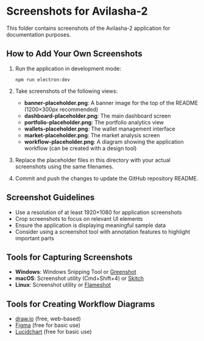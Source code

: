 # Screenshots for Avilasha-2

This folder contains screenshots of the Avilasha-2 application for documentation purposes.

## How to Add Your Own Screenshots

1. Run the application in development mode:
   ```
   npm run electron:dev
   ```

2. Take screenshots of the following views:
   - **banner-placeholder.png**: A banner image for the top of the README (1200×300px recommended)
   - **dashboard-placeholder.png**: The main dashboard screen
   - **portfolio-placeholder.png**: The portfolio analytics view
   - **wallets-placeholder.png**: The wallet management interface
   - **market-placeholder.png**: The market analysis screen
   - **workflow-placeholder.png**: A diagram showing the application workflow (can be created with a design tool)

3. Replace the placeholder files in this directory with your actual screenshots using the same filenames.

4. Commit and push the changes to update the GitHub repository README.

## Screenshot Guidelines

- Use a resolution of at least 1920×1080 for application screenshots
- Crop screenshots to focus on relevant UI elements
- Ensure the application is displaying meaningful sample data
- Consider using a screenshot tool with annotation features to highlight important parts

## Tools for Capturing Screenshots

- **Windows**: Windows Snipping Tool or [Greenshot](https://getgreenshot.org/)
- **macOS**: Screenshot utility (Cmd+Shift+4) or [Skitch](https://evernote.com/products/skitch)
- **Linux**: Screenshot utility or [Flameshot](https://flameshot.org/)

## Tools for Creating Workflow Diagrams

- [draw.io](https://app.diagrams.net/) (free, web-based)
- [Figma](https://www.figma.com/) (free for basic use)
- [Lucidchart](https://www.lucidchart.com/) (free for basic use)
